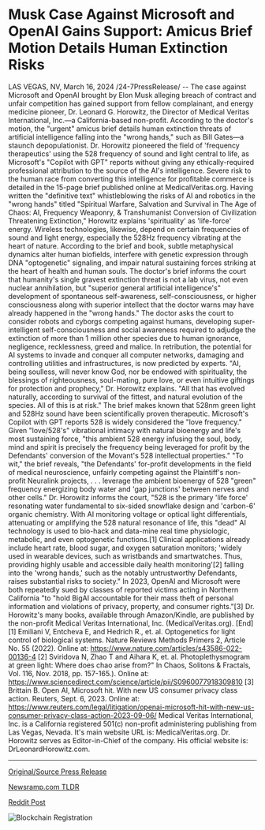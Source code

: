 # Musk Case Against Microsoft and OpenAI Gains Support: Amicus Brief Motion Details Human Extinction Risks

LAS VEGAS, NV, March 16, 2024 /24-7PressRelease/ -- The case against Microsoft and OpenAI brought by Elon Musk alleging breach of contract and unfair competition has gained support from fellow complainant, and energy medicine pioneer, Dr. Leonard G. Horowitz, the Director of Medical Veritas International, Inc.—a California-based non-profit. According to the doctor's motion, the "urgent" amicus brief details human extinction threats of artificial intelligence falling into the "wrong hands," such as Bill Gates—a staunch depopulationist.  Dr. Horowitz pioneered the field of 'frequency therapeutics' using the 528 frequency of sound and light central to life, as Microsoft's "Copilot with GPT" reports without giving any ethically-required professional attribution to the source of the AI's intelligence. Severe risk to the human race from converting this intelligence for profitable commerce is detailed in the 15-page brief published online at MedicalVeritas.org.  Having written the "definitive text" whistleblowing the risks of AI and robotics in the "wrong hands" titled "Spiritual Warfare, Salvation and Survival in The Age of Chaos: AI, Frequency Weaponry, & Transhumanist Conversion of Civilization Threatening Extinction," Horowitz explains 'spirituality' as 'life-force' energy. Wireless technologies, likewise, depend on certain frequencies of sound and light energy, especially the 528Hz frequency vibrating at the heart of nature. According to the brief and book, subtle metaphysical dynamics alter human biofields, interfere with genetic expression through DNA "optogenetic" signaling, and impair natural sustaining forces striking at the heart of health and human souls.  The doctor's brief informs the court that humanity's single gravest extinction threat is not a lab virus, not even nuclear annihilation, but "superior general artificial intelligence's" development of spontaneous self-awareness, self-consciousness, or higher consciousness along with superior intellect that the doctor warns may have already happened in the "wrong hands." The doctor asks the court to consider robots and cyborgs competing against humans, developing super-intelligent self-consciousness and social awareness required to adjudge the extinction of more than 1 million other species due to human ignorance, negligence, recklessness, greed and malice. In retribution, the potential for AI systems to invade and conquer all computer networks, damaging and controlling utilities and infrastructures, is now predicted by experts.  "AI, being soulless, will never know God, nor be endowed with spirituality, the blessings of righteousness, soul-mating, pure love, or even intuitive giftings for protection and prophecy," Dr. Horowitz explains. "All that has evolved naturally, according to survival of the fittest, and natural evolution of the species. All of this is at risk."  The brief makes known that 528nm green light and 528Hz sound have been scientifically proven therapeutic. Microsoft's Copilot with GPT reports 528 is widely considered the "love frequency." Given "love/528's" vibrational intimacy with natural bioenergy and life's most sustaining force, "this ambient 528 energy infusing the soul, body, mind and spirit is precisely the frequency being leveraged for profit by the Defendants' conversion of the Movant's 528 intellectual properties."  "To wit," the brief reveals, "the Defendants' for-profit developments in the field of medical neuroscience, unfairly competing against the Plaintiff's non-profit Neuralink projects, . . . leverage the ambient bioenergy of 528 "green" frequency energizing body water and 'gap junctions' between nerves and other cells." Dr. Horowitz informs the court, "528 is the primary 'life force' resonating water fundamental to six-sided snowflake design and 'carbon-6' organic chemistry. With AI monitoring voltage or optical light differentials, attenuating or amplifying the 528 natural resonance of life, this "dead" AI technology is used to bio-hack and data-mine real time physiologic, metabolic, and even optogenetic functions.[1] Clinical applications already include heart rate, blood sugar, and oxygen saturation monitors; 'widely used in wearable devices, such as wristbands and smartwatches. Thus, providing highly usable and accessible daily health monitoring'[2] falling into the 'wrong hands,' such as the notably untrustworthy Defendants, raises substantial risks to society."  In 2023, OpenAI and Microsoft were both repeatedly sued by classes of reported victims acting in Northern California "to "hold BigAI accountable for their mass theft of personal information and violations of privacy, property, and consumer rights."[3]  Dr. Horowitz's many books, available through Amazon/Kindle, are published by the non-profit Medical Veritas International, Inc. (MedicalVeritas.org).  [End]  [1] Emiliani V, Entcheva E, and Hedrich R., et. al. Optogenetics for light control of biological systems. Nature Reviews Methods Primers 2, Article No. 55 (2022). Online at: https://www.nature.com/articles/s43586-022-00136-4  [2] Sviridova N, Zhao T and Aihara K, et. al. Photoplethysmogram at green light: Where does chao arise from?" In Chaos, Solitons & Fractals, Vol. 116, Nov. 2018, pp. 157-165.). Online at: https://www.sciencedirect.com/science/article/pii/S0960077918309810  [3] Brittain B. Open AI, Microsoft hit. With new US consumer privacy class action. Reuters, Sept. 6, 2023. Online at: https://www.reuters.com/legal/litigation/openai-microsoft-hit-with-new-us-consumer-privacy-class-action-2023-09-06/  Medical Veritas International, Inc. is a California registered 501(c) non-profit administering publishing from Las Vegas, Nevada. It's main website URL is: MedicalVeritas.org. Dr. Horowitz serves as Editor-in-Chief of the company. His official website is: DrLeonardHorowitz.com. 

---

[Original/Source Press Release](https://www.24-7pressrelease.com/press-release/509305/musk-case-against-microsoft-and-openai-gains-support-amicus-brief-motion-details-human-extinction-risks)
                    

[Newsramp.com TLDR](None) 



[Reddit Post](https://www.reddit.com/r/newsramp/comments/1bg0gxv/elon_musk_and_dr_leonard_g_horowitz_file_lawsuit/) 



![Blockchain Registration](https://cdn.newsramp.app/24-7PressRelease/qrcode/243/16/miels_M3.webp)